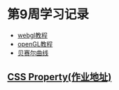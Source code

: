 # 第9周学习记录

- [webgl教程](https://webglfundamentals.org/)
- [openGL教程](https://learnopengl-cn.github.io/)
- [贝赛尔曲线](https://cubic-bezier.com/)

## [CSS Property(作业地址)](https://www.processon.com/view/link/5eccafdd1e08530a9b1f1d3d)